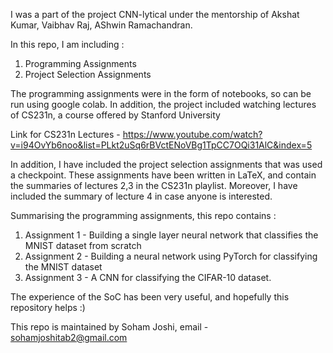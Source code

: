 I was a part of the project CNN-lytical under the mentorship of Akshat Kumar, Vaibhav Raj, AShwin Ramachandran. 

In this repo, I am including : 
1. Programming Assignments
2. Project Selection Assignments

The programming assignments were in the form of notebooks, so can be run using google colab. In addition, the project included watching lectures of CS231n, a course offered by Stanford University

Link for CS231n Lectures - https://www.youtube.com/watch?v=i94OvYb6noo&list=PLkt2uSq6rBVctENoVBg1TpCC7OQi31AlC&index=5

In addition, I have included the project selection assignments that was used a checkpoint. These assignments have been written in LaTeX, and contain the summaries of lectures 2,3 in the CS231n playlist. Moreover, I have included the summary of lecture 4 in case anyone is interested. 

Summarising the programming assignments, this repo contains : 
1. Assignment 1 - Building a single layer neural network that classifies the MNIST dataset from scratch
2. Assignment 2 - Building a neural network using PyTorch for classifying the MNIST dataset
3. Assignment 3 - A CNN for classifying the CIFAR-10 dataset. 

The experience of the SoC has been very useful, and hopefully this repository helps :)

This repo is maintained by Soham Joshi, email - sohamjoshitab2@gmail.com
